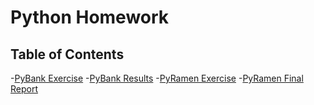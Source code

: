 # Python Homework

## Table of Contents

-[PyBank Exercise](PyBank)
    -[PyBank Results](Resources/results.txt)
-[PyRamen Exercise](PyRamen)
    -[PyRamen Final Report](Resources/pyramen-report.txt)